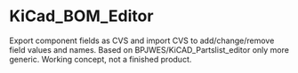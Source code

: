 # KiCad_BOM_Editor
Export component fields as CVS and import CVS to add/change/remove field values and names. Based on BPJWES/KiCAD_Partslist_editor only more generic. Working concept, not a finished product.
